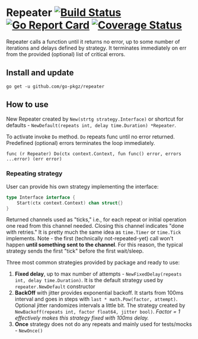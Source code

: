 # Repeater [![Build Status](https://travis-ci.org/go-pkgz/repeater.svg?branch=master)](https://travis-ci.org/go-pkgz/repeater) [![Go Report Card](https://goreportcard.com/badge/github.com/go-pkgz/repeater)](https://goreportcard.com/report/github.com/go-pkgz/repeater) [![Coverage Status](https://coveralls.io/repos/github/go-pkgz/repeater/badge.svg?branch=master)](https://coveralls.io/github/go-pkgz/repeater?branch=master)

Repeater calls a function until it returns no error, up to some number of iterations and delays defined by strategy. It terminates immediately on err from the provided (optional) list of critical errors.

## Install and update

`go get -u github.com/go-pkgz/repeater`

## How to use

New Repeater created by `New(strtg strategy.Interface)` or shortcut for defaults - `NewDefault(repeats int, delay time.Duration) *Repeater`.

To activate invoke `Do` method. `Do` repeats func until no error returned. Predefined (optional) errors terminates the loop immediately.
                            
`func (r Repeater) Do(ctx context.Context, fun func() error, errors ...error) (err error)`

### Repeating strategy

User can provide his own strategy implementing the interface:

```go
type Interface interface {
	Start(ctx context.Context) chan struct{}
}
```

Returned channels used as "ticks," i.e., for each repeat or initial operation one read from this channel needed. Closing this channel indicates "done with retries." It is pretty much the same idea as `time.Timer` or `time.Tick` implements. Note - the first (technically not-repeated-yet) call won't happen **until something sent to the channel**. For this reason, the typical strategy sends the first "tick" before the first wait/sleep.

Three most common strategies provided by package and ready to use:
1. **Fixed delay**, up to max number of attempts - `NewFixedDelay(repeats int, delay time.Duration)`. 
It is the default strategy used by `repeater.NewDefault` constructor
2. **BackOff** with jitter provides exponential backoff. It starts from 100ms interval and goes in steps with `last * math.Pow(factor, attempt)`. Optional jitter randomizes intervals a little bit. The strategy created by `NewBackoff(repeats int, factor float64, jitter bool)`. _Factor = 1 effectively makes this strategy fixed with 100ms delay._ 
3. **Once** strategy does not do any repeats and mainly used for tests/mocks - `NewOnce()`


